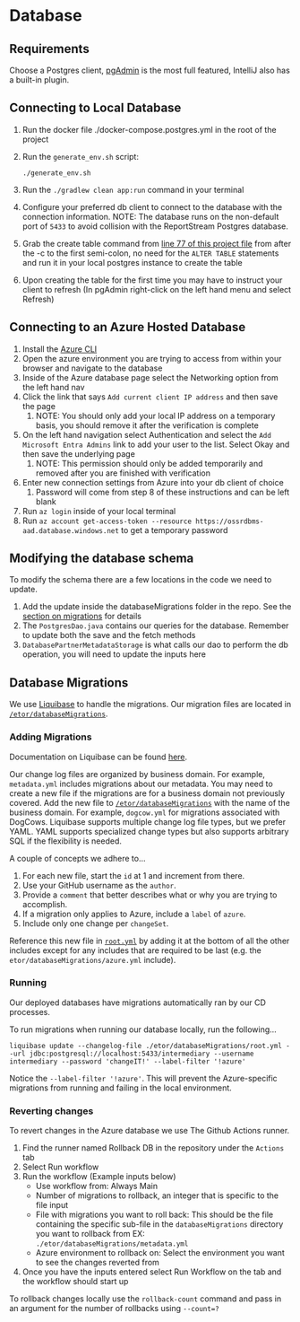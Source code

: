 # Database

## Requirements
Choose a Postgres client, [pgAdmin](https://www.pgadmin.org/) is the most full featured, IntelliJ also has a built-in plugin.

## Connecting to Local Database
1. Run the docker file ./docker-compose.postgres.yml in the root of the project
2. Run the `generate_env.sh` script:

    ```shell
    ./generate_env.sh
    ```

3. Run the `./gradlew clean app:run` command in your terminal
4. Configure your preferred db client to connect to the database with the connection information.  NOTE: The database runs on the non-default port of `5433` to avoid collision with the ReportStream Postgres database.
5. Grab the create table command from [line 77 of this project file](.github/workflows/terraform-deploy_reusable.yml) from after the -c to the first semi-colon, no need for the `ALTER TABLE` statements and run it in your local postgres instance to create the table
6. Upon creating the table for the first time you may have to instruct your client to refresh (In pgAdmin right-click on the left hand menu and select Refresh)

## Connecting to an Azure Hosted Database
1. Install the [Azure CLI](https://learn.microsoft.com/en-us/cli/azure/install-azure-cli)
2. Open the azure environment you are trying to access from within your browser and navigate to the database
3. Inside of the Azure database page select the Networking option from the left hand nav
4. Click the link that says `Add current client IP address` and then save the page
    1. NOTE: You should only add your local IP address on a temporary basis, you should remove it after the verification is complete
5. On the left hand navigation select Authentication and select the `Add Microsoft Entra Admins` link to add your user to the list. Select Okay and then save the underlying page
    1. NOTE: This permission should only be added temporarily and removed after you are finished with verification
6. Enter new connection settings from Azure into your db client of choice
   1. Password will come from step 8 of these instructions and can be left blank
7. Run `az login` inside of your local terminal
8. Run `az account get-access-token --resource https://ossrdbms-aad.database.windows.net` to get a temporary password

## Modifying the database schema
To modify the schema there are a few locations in the code we need to update.
1. Add the update inside the databaseMigrations folder in the repo.  See the [section on migrations](#database-migrations) for details
2. The `PostgresDao.java` contains our queries for the database. Remember to update both the save and the fetch methods
3. `DatabasePartnerMetadataStorage` is what calls our dao to perform the db operation, you will need to update the inputs here

## Database Migrations

We use [Liquibase](https://www.liquibase.com/download) to handle the migrations.  Our migration files are located in
[`/etor/databaseMigrations`](/etor/databaseMigrations).

### Adding Migrations

Documentation on Liquibase can be found [here](https://docs.liquibase.com/).

Our change log files are organized by business domain.  For example, `metadata.yml` includes migrations about our
metadata.  You may need to create a new file if the migrations are for a business domain not previously covered.  Add
the new file to [`/etor/databaseMigrations`](/etor/databaseMigrations) with the name of the business domain.  For
example, `dogcow.yml` for migrations associated with DogCows.  Liquibase supports multiple change log file types, but we
prefer YAML.  YAML supports specialized change types but also supports arbitrary SQL if the flexibility is needed.

A couple of concepts we adhere to...
1. For each new file, start the `id` at 1 and increment from there.
2. Use your GitHub username as the `author`.
3. Provide a `comment` that better describes what or why you are trying to accomplish.
4. If a migration only applies to Azure, include a `label` of `azure`.
5. Include only one change per `changeSet`.

Reference this new file in [`root.yml`](/etor/databaseMigrations/root.yml) by adding it at the bottom of all the other
includes except for any includes that are required to be last (e.g. the `etor/databaseMigrations/azure.yml` include).

### Running

Our deployed databases have migrations automatically ran by our CD processes.

To run migrations when running our database locally, run the following...

```shell
liquibase update --changelog-file ./etor/databaseMigrations/root.yml --url jdbc:postgresql://localhost:5433/intermediary --username intermediary --password 'changeIT!' --label-filter '!azure'
```

Notice the `--label-filter '!azure'`.  This will prevent the Azure-specific migrations from running and failing in the
local environment.

### Reverting changes
To revert changes in the Azure database we use The Github Actions runner.
1. Find the runner named Rollback DB in the repository under the `Actions` tab
2. Select Run workflow
3. Run the workflow (Example inputs below)
   - Use workflow from: Always Main
   - Number of migrations to rollback, an integer that is specific to the file input
   - File with migrations you want to roll back: This should be the file containing the specific sub-file in the `databaseMigrations` directory you want to rollback from EX: `./etor/databaseMigrations/metadata.yml`
   - Azure environment to rollback on: Select the environment you want to see the changes reverted from
4. Once you have the inputs entered select Run Workflow on the tab and the workflow should start up

To rollback changes locally use the `rollback-count` command and pass in an argument for the number of rollbacks using `--count=?`
